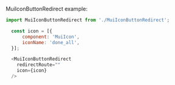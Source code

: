 MuiIconButtonRedirect example:

```js noeditor
import MuiIconButtonRedirect from './MuiIconButtonRedirect';
```

```js
  const icon = [{
      component: 'MuiIcon',
      iconName: 'done_all',
  }];

  <MuiIconButtonRedirect
    redirectRoute=""
    icon={icon}
  />
```